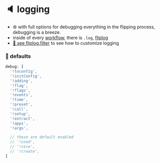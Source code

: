 # 🔈 logging

- ⚙ with full options for debugging everything in the flipping process, debugging is a breeze.
- inside of every [workflow][src-core-workflow], there is `.log`, [fliplog][fliplog-url]
- [🔗 see fliplog.filter](fliplog-url-filtering) to see how to customize logging


### 🍦 defaults
```js
debug: [
  '!toconfig',
  '!initConfig',
  '!adding',
  '!flag',
  '!flags',
  '!events',
  '!time',
  '!preset',
  '!call',
  '!setup',
  '!extract',
  '!apps',
  '!args',

  // these are default enabled
  // '!used',
  // '!core',
  // '!create',
]
```

[fliplog-url]: https://github.com/fliphub/fliplog
[fliplog-url-filtering]: https://github.com/fliphub/fliplog#-filtering
[src-core-workflow]: https://github.com/fliphub/fliphub/tree/master/packages/fliphub-core/src
[src-fliphubp-hubs]: https://github.com/fliphub/fliphub/tree/master/packages/fliphub/src/hubs
[src-fliphubp-configdefaulter]: https://github.com/fliphub/fliphub/blob/master/packages/fliphub/src/hubs/ConfigDefaulter.js
[src-fliphubp-presets]: https://github.com/fliphub/fliphub/tree/master/packages/fliphub/src/presets
[src-fliphub-core]: https://github.com/fliphub/fliphub/tree/master/packages/fliphub/src/core
